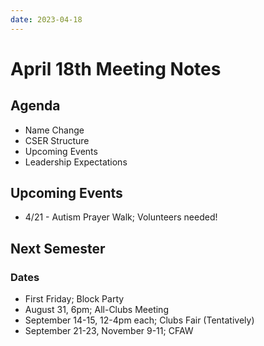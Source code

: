 ```yaml
---
date: 2023-04-18
---
```


# April 18th Meeting Notes

## Agenda

- Name Change
- CSER Structure
- Upcoming Events
- Leadership Expectations

## Upcoming Events

- 4/21 - Autism Prayer Walk; Volunteers needed!

## Next Semester

### Dates

- First Friday; Block Party
- August 31, 6pm; All-Clubs Meeting
- September 14-15, 12-4pm each; Clubs Fair (Tentatively)
- September 21-23, November 9-11; CFAW
